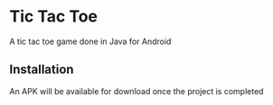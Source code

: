 # Tic Tac Toe
A tic tac toe game done in Java for Android

## Installation
An APK will be available for download once the project is completed
